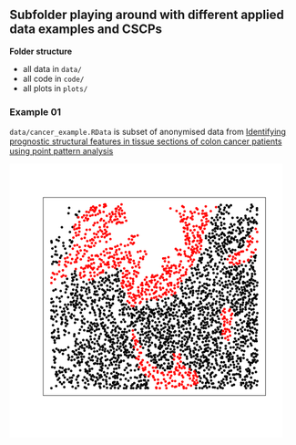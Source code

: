 ## Subfolder playing around with different applied data examples and CSCPs

**Folder structure**

 + all data in `data/`
 + all code in `code/`
 + all plots in `plots/`

### Example 01

 `data/cancer_example.RData` is subset of anonymised data from [Identifying prognostic structural features in tissue sections of colon cancer patients using point pattern analysis](https://onlinelibrary.wiley.com/doi/abs/10.1002/sim.8046)


![Sinlge slide of tissue cell locations: stroma (black) and tumour (red)](https://github.com/baddstats/cscp/blob/main/casestudies/plots/cancer_pp.png?raw=true)
